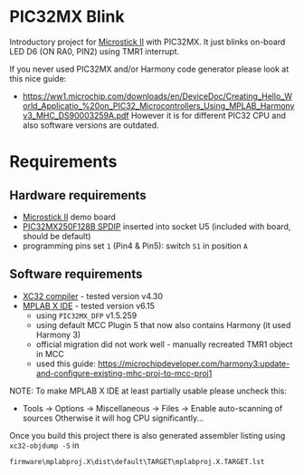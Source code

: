 # PIC32MX Blink

Introductory project for [Microstick II][PIC Microstick II] 
with PIC32MX. It just blinks on-board LED D6 (ON RA0, PIN2) using
TMR1 interrupt.

If you never used PIC32MX and/or Harmony code generator
please look at this nice guide:
- https://ww1.microchip.com/downloads/en/DeviceDoc/Creating_Hello_World_Applicatio_%20on_PIC32_Microcontrollers_Using_MPLAB_Harmonyv3_MHC_DS90003259A.pdf
However it is for different PIC32 CPU and also software versions are outdated.

# Requirements

## Hardware requirements

* [Microstick II][PIC Microstick II]  demo board
* [PIC32MX250F128B SPDIP][PIC32MX250F128B] inserted into socket U5
  (included with board, should be default)
* programming pins set `1` (Pin4 & Pin5): switch `S1` in position `A`

## Software requirements

* [XC32 compiler][XC compilers] - tested version v4.30
* [MPLAB X IDE][MPLAB X IDE] - tested version v6.15
  - using `PIC32MX_DFP` v1.5.259
  - using default MCC Plugin 5 that now also contains Harmony
    (it used Harmony 3)
  - official migration did not work well - manually recreated TMR1 object in MCC
  - used this guide: https://microchipdeveloper.com/harmony3:update-and-configure-existing-mhc-proj-to-mcc-proj1

NOTE: To make MPLAB X IDE at least partially usable please uncheck this:
- Tools -> Options -> Miscellaneous -> Files -> Enable auto-scanning of sources
Otherwise it will hog CPU significantly...

Once you build this project there is also generated assembler listing
using `xc32-objdump -S` in
```
firmware\mplabproj.X\dist\default\TARGET\mplabproj.X.TARGET.lst
```

[Harmony]: https://www.microchip.com/mplab/mplab-harmony
[XC compilers]: https://www.microchip.com/mplab/compilers
[MPLAB X IDE]: https://www.microchip.com/mplab/mplab-x-ide
[PIC32MX250F128B]: https://www.microchip.com/wwwproducts/en/PIC32MX250F128B
[PIC Microstick II]: https://www.microchip.com/DevelopmentTools/ProductDetails/dm330013-2
